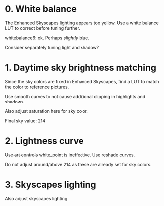 # 0. White balance
The Enhanced Skyscapes lighting appears too yellow. Use a white balance LUT to correct before tuning further.

whitebalance6: ok. Perhaps *slightly* blue.

Consider separately tuning light and shadow?

# 1. Daytime sky brightness matching
Since the sky colors are fixed in Enhanced Skyscapes, find a LUT to match the color to reference pictures.

Use smooth curves to not cause additional clipping in highlights and shadows.

Also adjust saturation here for sky color.

Final sky value: 214

# 2. Lightness curve
~~Use art controls~~ white_point is ineffective. Use reshade curves.

Do not adjust around/above 214 as these are already set for sky colors.

# 3. Skyscapes lighting
Also adjust skyscapes lighting